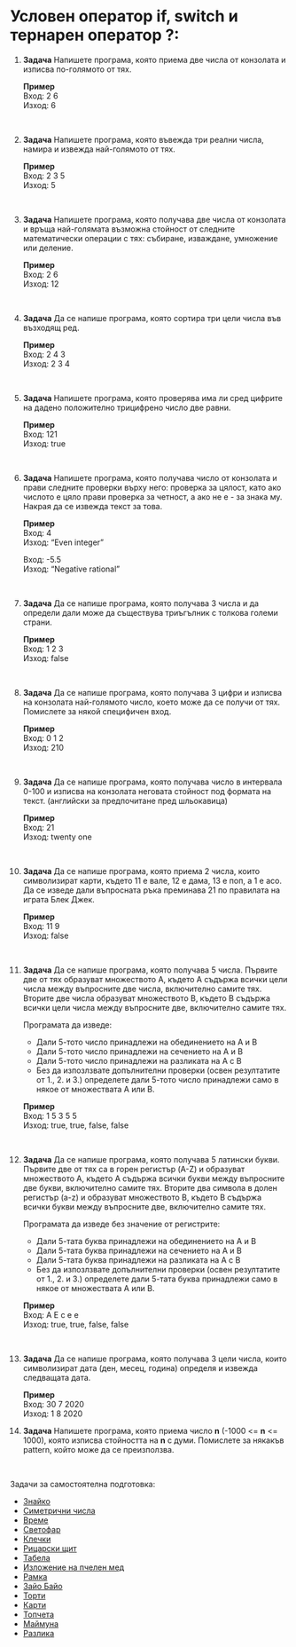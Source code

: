 # Условен оператор if, switch и тернарен оператор ?:

1. **Задача** Напишете програма, която приема две числа от конзолата и изписва по-голямото от тях.

	**Пример**<br>
	Вход: 2 6<br>
	Изход: 6

<br>

2. **Задача** Напишете програма, която въвежда три реални числа, намира и извежда най-голямото от тях.

	**Пример**<br> 
	Вход: 2 3 5<br>
	Изход: 5

<br>

3. **Задача** Напишете програма, която получава две числа от конзолата и връща най-голямата възможна стойност от следните математически операции с тях: събиране, изваждане, умножение или деление.

	**Пример**<br>
	Вход: 2 6<br>
	Изход: 12

<br>

4. **Задача** Да се напише програма, която сортира три цели числа във възходящ ред.

	**Пример**<br>
	Вход: 2 4 3<br>
	Изход: 2 3 4

<br>

5. **Задача** Напишете програма, която проверява има ли сред цифрите на дадено положително трицифрено число две равни.

	**Пример**<br>
	Вход: 121<br>
	Изход: true

<br>

6. **Задача** Напишете програма, която получава число от конзолата и прави следните проверки върху него: проверка за цялост, като ако числото е цяло прави проверка за четност, а ако не е - за знака му. Накрая да се извежда текст за това.  

	**Пример**<br>
	Вход: 4<br>
	Изход: “Even integer”

	Вход: -5.5<br>
	Изход: “Negative rational”

<br>

7. **Задача** Да се напише програма, която получава 3 числа и да определи дали може да съществува триъгълник с толкова големи страни.

	**Пример**<br>
	Вход: 1 2 3<br>
	Изход: false

<br>

8. **Задача** Да се напише програма, която получава 3 цифри и изписва на конзолата най-голямото число, което може да се получи от тях. Помислете за някой специфичен вход.

	**Пример**<br>
	Вход: 0 1 2<br>
	Изход: 210

<br>

9. **Задача** Да се напише програма, която получава число в интервала 0-100 и изписва на конзолата неговата стойност под формата на текст. (английски за предпочитане пред шльокавица)

	**Пример**<br>
	Вход: 21<br>
	Изход: twenty one

<br>

10. **Задача** Да се напише програма, която приема 2 числа, които символизират карти, където 11 е вале, 12 е дама, 13 е поп, а 1 е асо. Да се изведе дали въпросната ръка преминава 21 по правилата на играта Блек Джек.

	**Пример**<br>
	Вход: 11 9<br>
	Изход: false

<br>

11. **Задача** Да се напише програма, която получава 5 числа. Първите две от тях образуват множеството A, където A съдържа всички цели числа между въпросните две числа, включително самите тях. Вторите две числа образуват множеството B, където B съдържа всички цели числа между въпросните две, включително самите тях.

	Програмата да изведе:
	-  Дали 5-тото число принадлежи на обединението на A и B
	-  Дали 5-тото число принадлежи на сечението на A и B
	-  Дали 5-тото число принадлежи на разликата на A с B
	-  Без да изпозлзвате допълнителни проверки (освен резултатите от 1., 2. и 3.) определете дали 5-тото число принадлежи само в някое от множествата A или B.
    
	**Пример**<br>
	Вход: 1 5 3 5 5<br>
	Изход: true, true, false, false

<br>

12. **Задача** Да се напише програма, която получава 5 латински букви. Първите две от тях са в горен регистър (A-Z) и образуват множеството A, където A съдържа всички букви между въпросните две букви, включително самите тях. Вторите два символа в долен регистър (a-z) и образуват множеството B, където B съдържа всички букви между въпросните две, включително самите тях.

	Програмата да изведе без значение от регистрите:
	-  Дали 5-тата буква принадлежи на обединението на A и B
	-  Дали 5-тата буква принадлежи на сечението на A и B
	-  Дали 5-тата буква принадлежи на разликата на A с B
	-  Без да изпозлзвате допълнителни проверки (освен резултатите от 1., 2. и 3.) определете дали 5-тата буква принадлежи само в някое от множествата A или B.

	**Пример**<br>
	Вход: A E c e e<br>
	Изход: true, true, false, false

<br>

13. **Задача** Да се напише програма, която получава 3 цели числа, които символизират дата (ден, месец, година) определя и извежда следващата дата.

	**Пример**<br>
	Вход: 30 7 2020<br>
	Изход: 1 8 2020


14. **Задача** Напишете програма, която приема число **n** (-1000 <= **n** <= 1000), която изписва стойността на **n** с думи. Помислете за някакъв pattern, който може да се преизползва.

<br>

Задачи за самостоятелна подготовка:
- [Знайко](http://www.math.bas.bg/infos/files/2012-03-03-E1.pdf)
- [Симетрични числа](http://www.math.bas.bg/infos/files/2012-11-25-E2.pdf)
- [Време](http://www.math.bas.bg/infos/files/2012-11-25-E1.pdf)
- [Светофар](http://www.math.bas.bg/infos/files/2010-01-28-taskE3.pdf)
- [Клечки](http://www.math.bas.bg/infos/files/2013-11-24-E1.pdf)
- [Рицарски щит](http://www.math.bas.bg/infos/files/2013-03-03-E2.pdf)
- [Табела](http://www.math.bas.bg/infos/files/2012-11-25-E3.pdf)
- [Изложение на пчелен мед](http://www.math.bas.bg/infos/files/2013-11-24-E2.pdf)
- [Рамка](http://www.math.bas.bg/infos/files/2013-11-24-E3.pdf)
- [Зайо Байо](http://www.math.bas.bg/infos/files/2016-11-27-E3.pdf)
- [Торти](http://www.math.bas.bg/infos/files/2014-01-07-E2.pdf)
- [Карти](http://www.math.bas.bg/infos/EK_2017_Shumen/materials/E/maxcard.pdf)
- [Топчета](http://www.math.bas.bg/infos/files/2016-12-17-E1.pdf)
- [Маймуна](http://www.math.bas.bg/infos/files/2014-01-07-E1.pdf)
- [Разлика](http://www.math.bas.bg/infos/files/2015-01-04-E3.pdf) 
